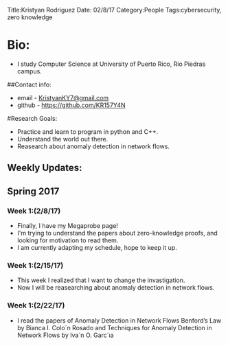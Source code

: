 Title:Kristyan Rodriguez
Date: 02/8/17
Category:People
Tags:cybersecurity, zero knowledge

# Bio:

- I study Computer Science at University of Puerto Rico, Rio Piedras campus.

##Contact info:

- email - <KristyanKY7@gmail.com>
- github - <https://github.com/KR157Y4N>

#Research Goals:

- Practice and learn to program in python and C++.
- Understand the world out there.
- Reasearch about anomaly detection in network flows.

## Weekly Updates:

## Spring 2017

### Week 1:(2/8/17)

- Finally, I have my Megaprobe page!
- I'm trying to understand the papers about zero-knowledge proofs, and looking for motivation to read them.  
- I am currently adapting my schedule, hope to keep it up.

### Week 1:(2/15/17)

 - This week I realized that I want to change the invastigation.
 - Now I will be reasearching about anomaly detection in network flows.
 
### Week 1:(2/22/17)

- I read the papers of Anomaly Detection in Network Flows Benford’s Law by Bianca I. Colo´n Rosado and Techniques for Anomaly Detection in Network Flows by Iva´n O. Garc´ıa
